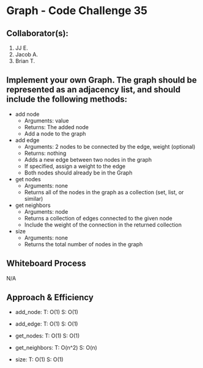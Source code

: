 
# Graph - Code Challenge 35

## Collaborator(s):
1. JJ E.
2. Jacob A.
3. Brian T.

## Implement your own Graph. The graph should be represented as an adjacency list, and should include the following methods:

 - add node
   - Arguments: value
   - Returns: The added node
   - Add a node to the graph
 - add edge
   - Arguments: 2 nodes to be connected by the edge, weight (optional)
   - Returns: nothing
   - Adds a new edge between two nodes in the graph
   - If specified, assign a weight to the edge
   - Both nodes should already be in the Graph
 - get nodes
   - Arguments: none
   - Returns all of the nodes in the graph as a collection (set, list, or similar)
 - get neighbors
   - Arguments: node
   - Returns a collection of edges connected to the given node
   - Include the weight of the connection in the returned collection
 - size
   - Arguments: none
   - Returns the total number of nodes in the graph


## Whiteboard Process

N/A

## Approach & Efficiency
- add_node:
T: O(1)
S: O(1)

- add_edge:
T: O(1)
S: O(1)

- get_nodes:
T: O(1)
S: O(1)
- get_neighbors:
T: O(n^2)
S: O(n)

- size:
T: O(1)
S: O(1)


